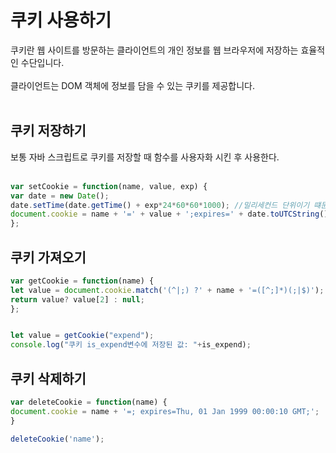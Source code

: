 # 쿠키 사용하기

쿠키란 웹 사이트를 방문하는 클라이언트의 개인 정보를 웹 브라우저에 저장하는 효율적인 수단입니다. <br><br>
클라이언트는 DOM 객체에 정보를 담을 수 있는 쿠키를 제공합니다.<br><br>

## 쿠키 저장하기
보통 자바 스크립트로 쿠키를 저장할 때 함수를 사용자화 시킨 후 사용한다. <br><br>

```javascript
var setCookie = function(name, value, exp) {
var date = new Date();
date.setTime(date.getTime() + exp*24*60*60*1000); //밀리세컨드 단위이기 떄문이다.
document.cookie = name + '=' + value + ';expires=' + date.toUTCString() + ';path=/'; //유효기간까지 함께 설정해준다.
};

```

## 쿠키 가져오기

```javascript
var getCookie = function(name) {
let value = document.cookie.match('(^|;) ?' + name + '=([^;]*)(;|$)');
return value? value[2] : null;
};


let value = getCookie("expend");
console.log("쿠키 is_expend변수에 저장된 값: "+is_expend);

```


## 쿠키 삭제하기

```javascript
var deleteCookie = function(name) {
document.cookie = name + '=; expires=Thu, 01 Jan 1999 00:00:10 GMT;';
}

deleteCookie('name');
```

